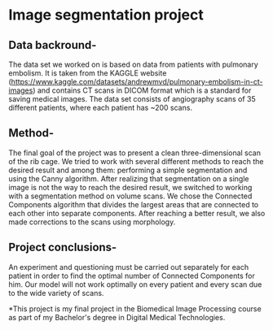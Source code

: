 # Image segmentation project

## Data backround-
The data set we worked on is based on data from patients with pulmonary embolism. It is taken from the KAGGLE website (https://www.kaggle.com/datasets/andrewmvd/pulmonary-embolism-in-ct-images) and contains CT scans in DICOM format which is a standard for saving medical images. The data set consists of angiography scans of 35 different patients, where each patient has ~200 scans.

## Method-
The final goal of the project was to present a clean three-dimensional scan of the rib cage. We tried to work with several different methods to reach the desired result and among them: performing a simple segmentation and using the Canny algorithm. After realizing that segmentation on a single image is not the way to reach the desired result, we switched to working with a segmentation method on volume scans. We chose the Connected Components algorithm that divides the largest areas that are connected to each other into separate components. After reaching a better result, we also made corrections to the scans using morphology.

## Project conclusions-
An experiment and questioning must be carried out separately for each patient in order to find the optimal number of Connected Components for him.
Our model will not work optimally on every patient and every scan due to the wide variety of scans.

*This project is my final project in the Biomedical Image Processing course as part of my Bachelor's degree in Digital Medical Technologies.
